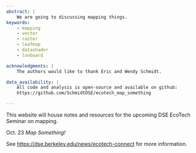 ```yaml
---
abstract: |
    We are going to discussing mapping things.
keywords:
    - mapping
    - vector
    - raster
    - leafmap
    - datashader
    - lonboard

acknowledgments: |
    The authors would like to thank Eric and Wendy Schmidt.

data_availability: |
    All code and analysis is open-source and available on github:
    https://github.com/SchmidtDSE/ecotech_map_something

---
```


This website will house notes and resources for the upcoming DSE EcoTech Seminar on mapping.

Oct. 23 _Map Something!_

See https://dse.berkeley.edu/news/ecotech-connect for more information.
```
